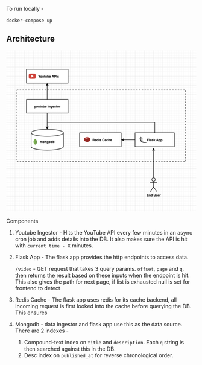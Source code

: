 To run locally -  
```
docker-compose up
```


## Architecture

![Solution Architecture ](./arch.png)

Components
1. Youtube Ingestor - Hits the YouTube API every few minutes in an async cron job and adds details into the DB. It also makes sure the API is hit with `current time - X` minutes.
2. Flask App - The flask app provides the http endpoints to access data. 

    `/video` - GET request that takes 3 query params. `offset`, `page` and `q`, then returns the result based on these inputs when the endpoint is hit. This also gives the path for next page, if list is exhausted null is set for frontend to detect
3. Redis Cache - The flask app uses redis for its cache backend, all incoming request is first looked into the cache before querying the DB. This ensures 
4. Mongodb - data ingestor and flask app use this as the data source. There are 2 indexes - 
    1. Compound-text index on `title` and `description`. Each `q` string is then searched against this in the DB. 
    2. Desc index on `published_at` for reverse chronological order.

